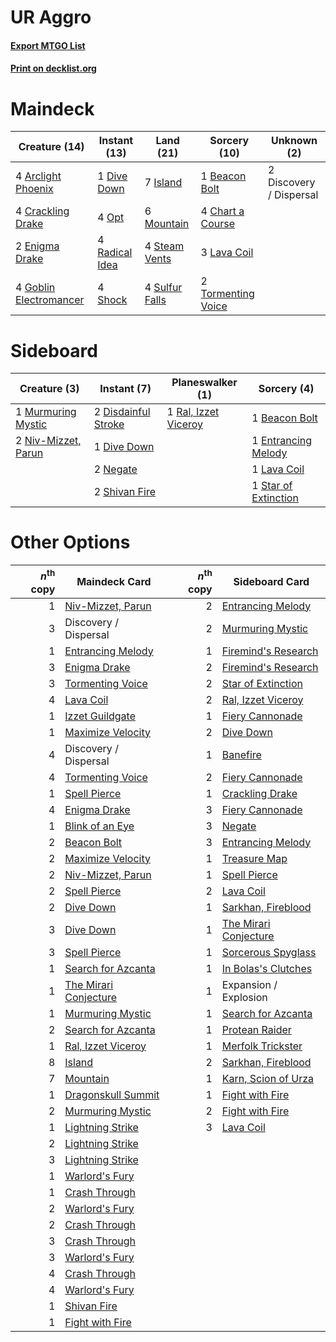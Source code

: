 # UR Aggro

#### [Export MTGO List](../collection/UR%20Aggro/UR%20Aggro.txt)
#### [Print on decklist.org](http://decklist.org/?deckmain=4%09Arclight%20Phoenix%0A1%09Beacon%20Bolt%0A4%09Chart%20a%20Course%0A4%09Crackling%20Drake%0A2%09Discovery%20/%20Dispersal%0A1%09Dive%20Down%0A2%09Enigma%20Drake%0A4%09Goblin%20Electromancer%0A7%09Island%0A3%09Lava%20Coil%0A6%09Mountain%0A4%09Opt%0A4%09Radical%20Idea%0A4%09Shock%0A4%09Steam%20Vents%0A4%09Sulfur%20Falls%0A2%09Tormenting%20Voice&deckside=1%09Beacon%20Bolt%0A2%09Disdainful%20Stroke%0A1%09Dive%20Down%0A1%09Entrancing%20Melody%0A1%09Lava%20Coil%0A1%09Murmuring%20Mystic%0A2%09Negate%0A2%09Niv-Mizzet,%20Parun%0A1%09Ral,%20Izzet%20Viceroy%0A2%09Shivan%20Fire%0A1%09Star%20of%20Extinction)
# Maindeck

|                                          Creature (14)                                          |                                      Instant (13)                                       |                                        Land (21)                                        |                                        Sorcery (10)                                         |      Unknown (2)      |
|-------------------------------------------------------------------------------------------------|-----------------------------------------------------------------------------------------|-----------------------------------------------------------------------------------------|---------------------------------------------------------------------------------------------|-----------------------|
|4 [Arclight Phoenix](http://gatherer.wizards.com/Pages/Card/Details.aspx?multiverseid=452841)    |1 [Dive Down](http://gatherer.wizards.com/Pages/Card/Details.aspx?multiverseid=435205)   |7 [Island](http://gatherer.wizards.com/Pages/Card/Details.aspx?multiverseid=439602)      |1 [Beacon Bolt](http://gatherer.wizards.com/Pages/Card/Details.aspx?multiverseid=452904)     |2 Discovery / Dispersal|
|4 [Crackling Drake](http://gatherer.wizards.com/Pages/Card/Details.aspx?multiverseid=452913)     |4 [Opt](http://gatherer.wizards.com/Pages/Card/Details.aspx?multiverseid=435217)         |6 [Mountain](http://gatherer.wizards.com/Pages/Card/Details.aspx?multiverseid=439604)    |4 [Chart a Course](http://gatherer.wizards.com/Pages/Card/Details.aspx?multiverseid=435200)  |                       |
|2 [Enigma Drake](http://gatherer.wizards.com/Pages/Card/Details.aspx?multiverseid=447352)        |4 [Radical Idea](http://gatherer.wizards.com/Pages/Card/Details.aspx?multiverseid=452802)|4 [Steam Vents](http://gatherer.wizards.com/Pages/Card/Details.aspx?multiverseid=405109) |3 [Lava Coil](http://gatherer.wizards.com/Pages/Card/Details.aspx?multiverseid=452858)       |                       |
|4 [Goblin Electromancer](http://gatherer.wizards.com/Pages/Card/Details.aspx?multiverseid=425991)|4 [Shock](http://gatherer.wizards.com/Pages/Card/Details.aspx?multiverseid=386365)       |4 [Sulfur Falls](http://gatherer.wizards.com/Pages/Card/Details.aspx?multiverseid=241987)|2 [Tormenting Voice](http://gatherer.wizards.com/Pages/Card/Details.aspx?multiverseid=438716)|                       |


# Sideboard

|                                         Creature (3)                                         |                                         Instant (7)                                          |                                       Planeswalker (1)                                        |                                          Sorcery (4)                                          |
|----------------------------------------------------------------------------------------------|----------------------------------------------------------------------------------------------|-----------------------------------------------------------------------------------------------|-----------------------------------------------------------------------------------------------|
|1 [Murmuring Mystic](http://gatherer.wizards.com/Pages/Card/Details.aspx?multiverseid=452795) |2 [Disdainful Stroke](http://gatherer.wizards.com/Pages/Card/Details.aspx?multiverseid=446776)|1 [Ral, Izzet Viceroy](http://gatherer.wizards.com/Pages/Card/Details.aspx?multiverseid=452945)|1 [Beacon Bolt](http://gatherer.wizards.com/Pages/Card/Details.aspx?multiverseid=452904)       |
|2 [Niv-Mizzet, Parun](http://gatherer.wizards.com/Pages/Card/Details.aspx?multiverseid=452942)|1 [Dive Down](http://gatherer.wizards.com/Pages/Card/Details.aspx?multiverseid=435205)        |                                                                                               |1 [Entrancing Melody](http://gatherer.wizards.com/Pages/Card/Details.aspx?multiverseid=435207) |
|                                                                                              |2 [Negate](http://gatherer.wizards.com/Pages/Card/Details.aspx?multiverseid=447135)           |                                                                                               |1 [Lava Coil](http://gatherer.wizards.com/Pages/Card/Details.aspx?multiverseid=452858)         |
|                                                                                              |2 [Shivan Fire](http://gatherer.wizards.com/Pages/Card/Details.aspx?multiverseid=443030)      |                                                                                               |1 [Star of Extinction](http://gatherer.wizards.com/Pages/Card/Details.aspx?multiverseid=435315)|


# Other Options

|*n*<sup>th</sup> copy|                                         Maindeck Card                                          |*n*<sup>th</sup> copy|                                         Sideboard Card                                         |
|--------------------:|------------------------------------------------------------------------------------------------|--------------------:|------------------------------------------------------------------------------------------------|
|                    1|[Niv-Mizzet, Parun](http://gatherer.wizards.com/Pages/Card/Details.aspx?multiverseid=452942)    |                    2|[Entrancing Melody](http://gatherer.wizards.com/Pages/Card/Details.aspx?multiverseid=435207)    |
|                    3|Discovery / Dispersal                                                                           |                    2|[Murmuring Mystic](http://gatherer.wizards.com/Pages/Card/Details.aspx?multiverseid=452795)     |
|                    1|[Entrancing Melody](http://gatherer.wizards.com/Pages/Card/Details.aspx?multiverseid=435207)    |                    1|[Firemind's Research](http://gatherer.wizards.com/Pages/Card/Details.aspx?multiverseid=452921)  |
|                    3|[Enigma Drake](http://gatherer.wizards.com/Pages/Card/Details.aspx?multiverseid=447352)         |                    2|[Firemind's Research](http://gatherer.wizards.com/Pages/Card/Details.aspx?multiverseid=452921)  |
|                    3|[Tormenting Voice](http://gatherer.wizards.com/Pages/Card/Details.aspx?multiverseid=438716)     |                    2|[Star of Extinction](http://gatherer.wizards.com/Pages/Card/Details.aspx?multiverseid=435315)   |
|                    4|[Lava Coil](http://gatherer.wizards.com/Pages/Card/Details.aspx?multiverseid=452858)            |                    2|[Ral, Izzet Viceroy](http://gatherer.wizards.com/Pages/Card/Details.aspx?multiverseid=452945)   |
|                    1|[Izzet Guildgate](http://gatherer.wizards.com/Pages/Card/Details.aspx?multiverseid=426062)      |                    1|[Fiery Cannonade](http://gatherer.wizards.com/Pages/Card/Details.aspx?multiverseid=435297)      |
|                    1|[Maximize Velocity](http://gatherer.wizards.com/Pages/Card/Details.aspx?multiverseid=452861)    |                    2|[Dive Down](http://gatherer.wizards.com/Pages/Card/Details.aspx?multiverseid=435205)            |
|                    4|Discovery / Dispersal                                                                           |                    1|[Banefire](http://gatherer.wizards.com/Pages/Card/Details.aspx?multiverseid=397676)             |
|                    4|[Tormenting Voice](http://gatherer.wizards.com/Pages/Card/Details.aspx?multiverseid=438716)     |                    2|[Fiery Cannonade](http://gatherer.wizards.com/Pages/Card/Details.aspx?multiverseid=435297)      |
|                    1|[Spell Pierce](http://gatherer.wizards.com/Pages/Card/Details.aspx?multiverseid=425876)         |                    1|[Crackling Drake](http://gatherer.wizards.com/Pages/Card/Details.aspx?multiverseid=452913)      |
|                    4|[Enigma Drake](http://gatherer.wizards.com/Pages/Card/Details.aspx?multiverseid=447352)         |                    3|[Fiery Cannonade](http://gatherer.wizards.com/Pages/Card/Details.aspx?multiverseid=435297)      |
|                    1|[Blink of an Eye](http://gatherer.wizards.com/Pages/Card/Details.aspx?multiverseid=442934)      |                    3|[Negate](http://gatherer.wizards.com/Pages/Card/Details.aspx?multiverseid=447135)               |
|                    2|[Beacon Bolt](http://gatherer.wizards.com/Pages/Card/Details.aspx?multiverseid=452904)          |                    3|[Entrancing Melody](http://gatherer.wizards.com/Pages/Card/Details.aspx?multiverseid=435207)    |
|                    2|[Maximize Velocity](http://gatherer.wizards.com/Pages/Card/Details.aspx?multiverseid=452861)    |                    1|[Treasure Map](http://gatherer.wizards.com/Pages/Card/Details.aspx?multiverseid=435410)         |
|                    2|[Niv-Mizzet, Parun](http://gatherer.wizards.com/Pages/Card/Details.aspx?multiverseid=452942)    |                    1|[Spell Pierce](http://gatherer.wizards.com/Pages/Card/Details.aspx?multiverseid=425876)         |
|                    2|[Spell Pierce](http://gatherer.wizards.com/Pages/Card/Details.aspx?multiverseid=425876)         |                    2|[Lava Coil](http://gatherer.wizards.com/Pages/Card/Details.aspx?multiverseid=452858)            |
|                    2|[Dive Down](http://gatherer.wizards.com/Pages/Card/Details.aspx?multiverseid=435205)            |                    1|[Sarkhan, Fireblood](http://gatherer.wizards.com/Pages/Card/Details.aspx?multiverseid=447290)   |
|                    3|[Dive Down](http://gatherer.wizards.com/Pages/Card/Details.aspx?multiverseid=435205)            |                    1|[The Mirari Conjecture](http://gatherer.wizards.com/Pages/Card/Details.aspx?multiverseid=442945)|
|                    3|[Spell Pierce](http://gatherer.wizards.com/Pages/Card/Details.aspx?multiverseid=425876)         |                    1|[Sorcerous Spyglass](http://gatherer.wizards.com/Pages/Card/Details.aspx?multiverseid=435407)   |
|                    1|[Search for Azcanta](http://gatherer.wizards.com/Pages/Card/Details.aspx?multiverseid=435226)   |                    1|[In Bolas's Clutches](http://gatherer.wizards.com/Pages/Card/Details.aspx?multiverseid=442942)  |
|                    1|[The Mirari Conjecture](http://gatherer.wizards.com/Pages/Card/Details.aspx?multiverseid=442945)|                    1|Expansion / Explosion                                                                           |
|                    1|[Murmuring Mystic](http://gatherer.wizards.com/Pages/Card/Details.aspx?multiverseid=452795)     |                    1|[Search for Azcanta](http://gatherer.wizards.com/Pages/Card/Details.aspx?multiverseid=435226)   |
|                    2|[Search for Azcanta](http://gatherer.wizards.com/Pages/Card/Details.aspx?multiverseid=435226)   |                    1|[Protean Raider](http://gatherer.wizards.com/Pages/Card/Details.aspx?multiverseid=439828)       |
|                    1|[Ral, Izzet Viceroy](http://gatherer.wizards.com/Pages/Card/Details.aspx?multiverseid=452945)   |                    1|[Merfolk Trickster](http://gatherer.wizards.com/Pages/Card/Details.aspx?multiverseid=442944)    |
|                    8|[Island](http://gatherer.wizards.com/Pages/Card/Details.aspx?multiverseid=439602)               |                    2|[Sarkhan, Fireblood](http://gatherer.wizards.com/Pages/Card/Details.aspx?multiverseid=447290)   |
|                    7|[Mountain](http://gatherer.wizards.com/Pages/Card/Details.aspx?multiverseid=439604)             |                    1|[Karn, Scion of Urza](http://gatherer.wizards.com/Pages/Card/Details.aspx?multiverseid=442889)  |
|                    1|[Dragonskull Summit](http://gatherer.wizards.com/Pages/Card/Details.aspx?multiverseid=420909)   |                    1|[Fight with Fire](http://gatherer.wizards.com/Pages/Card/Details.aspx?multiverseid=443007)      |
|                    2|[Murmuring Mystic](http://gatherer.wizards.com/Pages/Card/Details.aspx?multiverseid=452795)     |                    2|[Fight with Fire](http://gatherer.wizards.com/Pages/Card/Details.aspx?multiverseid=443007)      |
|                    1|[Lightning Strike](http://gatherer.wizards.com/Pages/Card/Details.aspx?multiverseid=435303)     |                    3|[Lava Coil](http://gatherer.wizards.com/Pages/Card/Details.aspx?multiverseid=452858)            |
|                    2|[Lightning Strike](http://gatherer.wizards.com/Pages/Card/Details.aspx?multiverseid=435303)     |                     |                                                                                                |
|                    3|[Lightning Strike](http://gatherer.wizards.com/Pages/Card/Details.aspx?multiverseid=435303)     |                     |                                                                                                |
|                    1|[Warlord's Fury](http://gatherer.wizards.com/Pages/Card/Details.aspx?multiverseid=443039)       |                     |                                                                                                |
|                    1|[Crash Through](http://gatherer.wizards.com/Pages/Card/Details.aspx?multiverseid=447269)        |                     |                                                                                                |
|                    2|[Warlord's Fury](http://gatherer.wizards.com/Pages/Card/Details.aspx?multiverseid=443039)       |                     |                                                                                                |
|                    2|[Crash Through](http://gatherer.wizards.com/Pages/Card/Details.aspx?multiverseid=447269)        |                     |                                                                                                |
|                    3|[Crash Through](http://gatherer.wizards.com/Pages/Card/Details.aspx?multiverseid=447269)        |                     |                                                                                                |
|                    3|[Warlord's Fury](http://gatherer.wizards.com/Pages/Card/Details.aspx?multiverseid=443039)       |                     |                                                                                                |
|                    4|[Crash Through](http://gatherer.wizards.com/Pages/Card/Details.aspx?multiverseid=447269)        |                     |                                                                                                |
|                    4|[Warlord's Fury](http://gatherer.wizards.com/Pages/Card/Details.aspx?multiverseid=443039)       |                     |                                                                                                |
|                    1|[Shivan Fire](http://gatherer.wizards.com/Pages/Card/Details.aspx?multiverseid=443030)          |                     |                                                                                                |
|                    1|[Fight with Fire](http://gatherer.wizards.com/Pages/Card/Details.aspx?multiverseid=443007)      |                     |                                                                                                |

